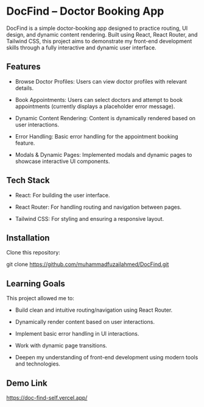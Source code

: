 # DocFind – Doctor Booking App

DocFind is a simple doctor-booking app designed to practice routing, UI design, and dynamic content rendering. Built using React, React Router, and Tailwind CSS, this project aims to demonstrate my front-end development skills through a fully interactive and dynamic user interface.

## Features

- Browse Doctor Profiles: Users can view doctor profiles with relevant details.

- Book Appointments: Users can select doctors and attempt to book appointments (currently displays a placeholder error message).

- Dynamic Content Rendering: Content is dynamically rendered based on user interactions.

- Error Handling: Basic error handling for the appointment booking feature.

- Modals & Dynamic Pages: Implemented modals and dynamic pages to showcase interactive UI components.

## Tech Stack

- React: For building the user interface.

- React Router: For handling routing and navigation between pages.

- Tailwind CSS: For styling and ensuring a responsive layout.

## Installation
Clone this repository:

git clone https://github.com/muhammadfuzailahmed/DocFind.git

## Learning Goals

This project allowed me to:

- Build clean and intuitive routing/navigation using React Router.

- Dynamically render content based on user interactions.

- Implement basic error handling in UI interactions.

- Work with dynamic page transitions.

- Deepen my understanding of front-end development using modern tools and technologies.

 ## Demo Link

https://doc-find-self.vercel.app/
